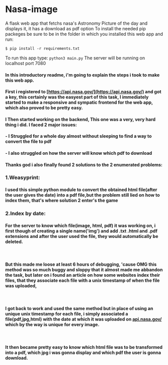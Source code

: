 # Nasa-image
A flask web app that fetchs nasa's Astronomy Picture of the day and displays it, it has a download as pdf option
To install the needed pip packeges be sure to be in the folder in which you installed this web app and run:
```
$ pip install -r requirements.txt
```
To run this app type: ` python3 main.py ` The server will be running on localhost port 7080

#### In this introductory readme, i'm going to explain the steps i took to make this web app.
#### First i registered to [https://api.nasa.gov/](https://api.nasa.gov/) and got a key, this certainly was the easyest part of this task, I immediately started to make a responsive and sympatic frontend for the web app, which also proved to be pretty easy.
#### I Then started working on the backend, This one was a very, very hard thing i did. I faced 2 major issues:
####   - I Struggled for a whole day almost without sleeping to find a way to convert the file to pdf
####   - I also struggled on how the server will know which pdf to download

#### Thanks god i also finally found 2 solutions to the 2 enumerated problems:

### 1.Weasyprint:

#### I used this simple python module to convert the obtained html file(after the user gives the date) into a pdf file,but the problem still lied on how to index them, that's where solution 2 enter's the game
### 2.Index by date:
#### For the server to know which file(image, html, pdf) it was working on, i first though of creating a single name('img') and add .txt .html and .pdf extensions and after the user used the file, they would automatically be deleted.
<br>

#### But this made me loose at least 6 hours of debugging, 'cause OMG this method was so much buggy and sloppy that it almost made me abbandon the task, but later on i found an article on how some websites index their files, that they associate each file with a unix timestamp of when the file was uploaded,
<br>

#### I got back to work and used the same method but in place of using an unique unix timestamp for each file, i simply associated a file(pdf,jpg,html) with the date at which it was uploaded on [api.nasa.gov/](https://api.nasa.gov/) which by the way is unique for every image.
<br>

#### It then became pretty easy to know which html file was to be transformed into a pdf, which jpg i was gonna display and which pdf the user is gonna download.
